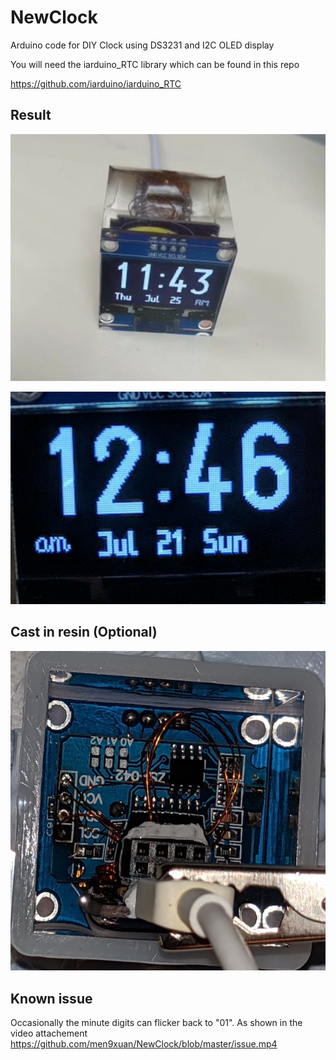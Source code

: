 # NewClock
Arduino code for DIY Clock using DS3231 and I2C OLED display

You will need the iarduino_RTC library which can be found in this repo

https://github.com/iarduino/iarduino_RTC
## Result
![Final result](https://github.com/men9xuan/NewClock/blob/master/Final_look.jpg)

![Image of OLED Screen](https://github.com/men9xuan/NewClock/blob/master/screen.png)

## Cast in resin (Optional)
![Image of Casting](https://github.com/men9xuan/NewClock/blob/master/cast_in_resin.jpg)

## Known issue
Occasionally the minute digits can flicker back to "01". 
As shown in the video attachement
https://github.com/men9xuan/NewClock/blob/master/issue.mp4
